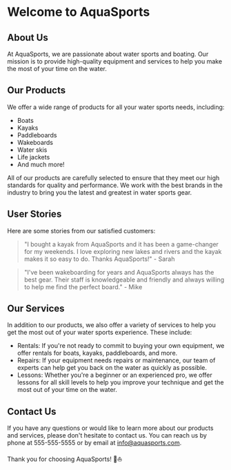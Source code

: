 <!--
Write me content for website with wallpaper which alt text is:

"A minimalist graphic of a boat on calm waters for a boating or water sports website"

The name/title of the page should not be 1:1 copy of the alt text but rather a real content of the website which is using this wallpaper.

- Use markdown format 
- Start with the heading
- The content should look like a real website 
- Include real sections like references, contact, user stories, etc. use things relevant to the page purpose.
- Feel free to use structure like headings, bullets, numbering, blockquotes, paragraphs, horizontal lines, etc.
- You can use formatting like bold or _italic_
- You can include UTF-8 emojis
- Links should be only #hash anchors (and you can refer to the document itself)
- Do not include images
-->

<!--font:"Montserrat"-->

# Welcome to AquaSports

## About Us

At AquaSports, we are passionate about water sports and boating. Our mission is to provide high-quality equipment and services to help you make the most of your time on the water.

## Our Products

We offer a wide range of products for all your water sports needs, including:

- Boats
- Kayaks
- Paddleboards
- Wakeboards
- Water skis
- Life jackets
- And much more!

All of our products are carefully selected to ensure that they meet our high standards for quality and performance. We work with the best brands in the industry to bring you the latest and greatest in water sports gear.

## User Stories

Here are some stories from our satisfied customers:

> "I bought a kayak from AquaSports and it has been a game-changer for my weekends. I love exploring new lakes and rivers and the kayak makes it so easy to do. Thanks AquaSports!" - Sarah

> "I've been wakeboarding for years and AquaSports always has the best gear. Their staff is knowledgeable and friendly and always willing to help me find the perfect board." - Mike

## Our Services

In addition to our products, we also offer a variety of services to help you get the most out of your water sports experience. These include:

- Rentals: If you're not ready to commit to buying your own equipment, we offer rentals for boats, kayaks, paddleboards, and more.
- Repairs: If your equipment needs repairs or maintenance, our team of experts can help get you back on the water as quickly as possible.
- Lessons: Whether you're a beginner or an experienced pro, we offer lessons for all skill levels to help you improve your technique and get the most out of your time on the water.

## Contact Us

If you have any questions or would like to learn more about our products and services, please don't hesitate to contact us. You can reach us by phone at 555-555-5555 or by email at info@aquasports.com.

Thank you for choosing AquaSports! 🌊⛵️
